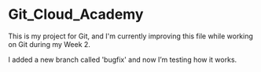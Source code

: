 # Git_Cloud_Academy

This is my project for Git, and I'm currently improving this file while working on Git during
my Week 2.

I added a new branch called 'bugfix' and now I’m testing how it works.
